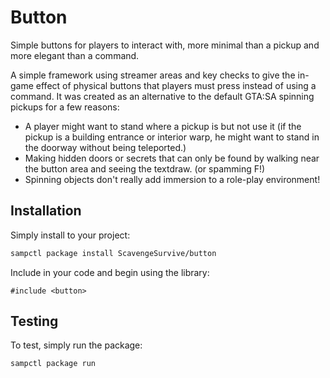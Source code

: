 # Button

Simple buttons for players to interact with, more minimal than a pickup and more elegant than a command.

A simple framework using streamer areas and key checks to give the in-game effect of physical buttons that players must press instead of using a command. It was created as an alternative to the default GTA:SA spinning pickups for a few reasons:

* A player might want to stand where a pickup is but not use it (if the pickup is a building entrance or interior warp, he might want to stand in the doorway without being teleported.)
* Making hidden doors or secrets that can only be found by walking near the button area and seeing the textdraw. (or spamming F!)
* Spinning objects don't really add immersion to a role-play environment!

## Installation

Simply install to your project:

```bash
sampctl package install ScavengeSurvive/button
```

Include in your code and begin using the library:

```pawn
#include <button>
```

## Testing

To test, simply run the package:

```bash
sampctl package run
```

